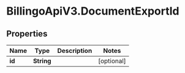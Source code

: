 # BillingoApiV3.DocumentExportId

## Properties
Name | Type | Description | Notes
------------ | ------------- | ------------- | -------------
**id** | **String** |  | [optional] 
